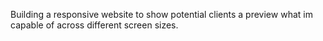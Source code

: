 Building a responsive website to show potential clients a preview what im capable of across different screen sizes.